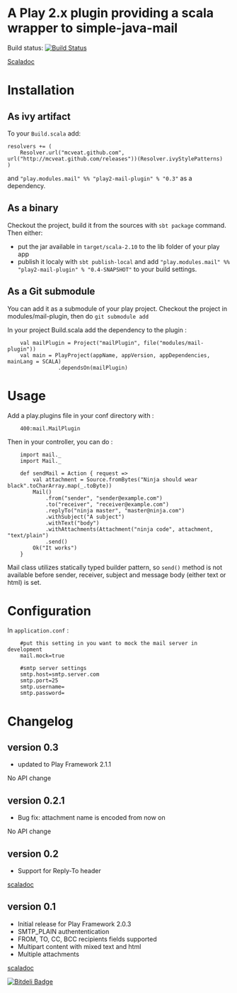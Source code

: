 A Play 2.x plugin providing a scala wrapper to simple-java-mail
===============================================================

Build status: [![Build Status](https://secure.travis-ci.org/mcveat/mail-plugin.png?branch=master)](https://travis-ci.org/mcveat/mail-plugin)

[Scaladoc](http://mcveat.github.io/mail-plugin/api/0.2/index.html)

Installation
============

As ivy artifact
---------------

To your `Build.scala` add:

    resolvers += (
        Resolver.url("mcveat.github.com", url("http://mcveat.github.com/releases"))(Resolver.ivyStylePatterns)
    )

and `"play.modules.mail" %% "play2-mail-plugin" % "0.3"` as a dependency.

As a binary
-----------

Checkout the project, build it from the sources with `sbt package` command. Then either:
* put the jar available in `target/scala-2.10` to the lib folder of your play app
* publish it localy with `sbt publish-local` and add `"play.modules.mail" %% "play2-mail-plugin" % "0.4-SNAPSHOT"` to your build settings.

As a Git submodule
------------------
You can add it as a submodule of your play project.
Checkout the project in modules/mail-plugin, then do `git submodule add`

In your project Build.scala add the dependency to the plugin :

        val mailPlugin = Project("mailPlugin", file("modules/mail-plugin"))
        val main = PlayProject(appName, appVersion, appDependencies, mainLang = SCALA)
                    .dependsOn(mailPlugin)


Usage
=====

Add a play.plugins file in your conf directory with :

        400:mail.MailPlugin

Then in your controller, you can do :

        import mail._
        import Mail._

        def sendMail = Action { request =>
            val attachment = Source.fromBytes("Ninja should wear black".toCharArray.map(_.toByte))
            Mail()
                .from("sender", "sender@example.com")
                .to("receiver", "receiver@example.com")
                .replyTo("ninja master", "master@ninja.com")
                .withSubject("A subject")
                .withText("body")
                .withAttachments(Attachment("ninja code", attachment, "text/plain")
                .send()
            Ok("It works")
        }

Mail class utilizes statically typed builder pattern, so `send()` method is not available before sender, receiver,
subject and message body (either text or html) is set.

Configuration
=============
In `application.conf` :

        #put this setting in you want to mock the mail server in development
        mail.mock=true

        #smtp server settings
        smtp.host=smtp.server.com
        smtp.port=25
        smtp.username=
        smtp.password=

Changelog
=========

version 0.3
-----------

* updated to Play Framework 2.1.1

No API change

version 0.2.1
-------------

* Bug fix: attachment name is encoded from now on

No API change

version 0.2
-----------

* Support for Reply-To header

[scaladoc](http://mcveat.github.io/mail-plugin/api/0.2/index.html)

version 0.1
-----------

* Initial release for Play Framework 2.0.3
* SMTP_PLAIN authententication
* FROM, TO, CC, BCC recipients fields supported
* Multipart content with mixed text and html
* Multiple attachments

[scaladoc](http://mcveat.github.io/mail-plugin/api/0.1/index.html)

[![Bitdeli Badge](https://d2weczhvl823v0.cloudfront.net/mcveat/mail-plugin/trend.png)](https://bitdeli.com/free "Bitdeli Badge")
